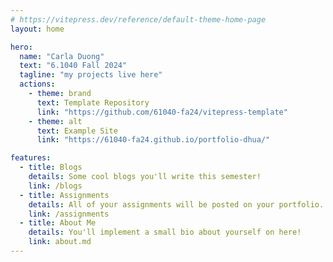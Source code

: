 ```yaml
---
# https://vitepress.dev/reference/default-theme-home-page
layout: home

hero:
  name: "Carla Duong"
  text: "6.1040 Fall 2024"
  tagline: "my projects live here"
  actions:
    - theme: brand
      text: Template Repository
      link: "https://github.com/61040-fa24/vitepress-template"
    - theme: alt
      text: Example Site
      link: "https://61040-fa24.github.io/portfolio-dhua/"

features:
  - title: Blogs
    details: Some cool blogs you'll write this semester!
    link: /blogs
  - title: Assignments
    details: All of your assignments will be posted on your portfolio.
    link: /assignments
  - title: About Me
    details: You'll implement a small bio about yourself on here!
    link: about.md
---
```

